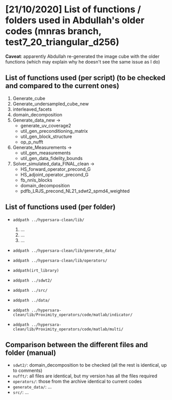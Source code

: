 # [21/10/2020] List of functions / folders used in Abdullah's older codes (mnras branch, test7_20_triangular_d256)

**Caveat**: apparently Abdullah re-generated the image cube with the older functions (which may explain why he doesn't see the same issue as I do)

## List of functions used (per script) (to be checked and compared to the current ones)

  1. Generate_cube
  2. Generate_undersampled_cube_new
  3. interleaved_facets
  4. domain_decomposition
  5. Generate_data_new ->
      - generate_uv_coverage2
      - util_gen_preconditioning_matrix
      - util_gen_block_structure
      - op_p_nufft
  6. Generate_Measurements ->
      - util_gen_measurements
      - util_gen_data_fidelity_bounds
  7. Solver_simulated_data_FINAL_clean ->
      - HS_forward_operator_precond_G
      - HS_adjoint_operator_precond_G
      - fb_nnls_blocks
      - domain_decomposition
      - pdfb_LRJS_precond_NL21_sdwt2_spmd4_weighted

## List of functions used (per folder)

- `addpath ../hypersara-clean/lib/`
   1. ...
   2. ...
   3. ...

- `addpath ../hypersara-clean/lib/generate_data/`
- `addpath ../hypersara-clean/lib/operators/`
- `addpath(irt_library)`
- `addpath ../sdwt2/`
- `addpath ../src/`
- `addpath ../data/`
- `addpath ../hypersara-clean/lib/Proximity_operators/code/matlab/indicator/`
- `addpath ../hypersara-clean/lib/Proximity_operators/code/matlab/multi/`

## Comparison between the different files and folder (manual)

- `sdwt2/`: domain_decomposition to be checked (all the rest is identical, up to comments)
- `nufft/`: all files are identical, but my version has all the files required
- `operators/`: those from the archive identical to current codes
- `generate_data/`: ...
- `src/`: ...
